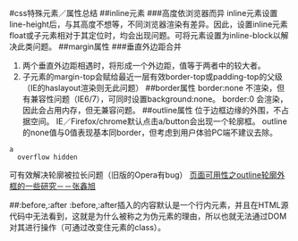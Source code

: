 #css特殊元素／属性总结
##inline元素
###高度依浏览器而异
inline元素设置line-height后，与其高度不想等，不同浏览器渲染有差异。因此，设置inline元素float或子元素相对于其定位时，均会出现问题。可将元素设置为inline-block以解决此类问题。
##margin属性
###垂直外边距合并
1. 两个垂直外边距相遇时，将形成一个外边距，值等于两者中的较大者。
2. 子元素的margin-top会赋给最近一层有效border-top或padding-top的父级（IE的haslayout渲染则无此问题）
##border属性
border:none 不渲染，但有兼容性问题（IE6/7），可同时设置background:none。
border:0 会渲染，因此会占用内存，但无兼容问题。
##outline属性
位于边框边缘的外围，不占据空间。
IE／Firefox/chrome默认点击a/button会出现一个轮廓框。 
outline的none值与0值表现基本同border，但考虑到用户体验PC端不建议去除。

```
a
  overflow hidden
```
可有效解决轮廓被拉长问题（旧版的Opera有bug）
[页面可用性之outline轮廓外框的一些研究－－张鑫旭](http://www.zhangxinxu.com/wordpress/2010/01/页面可用性之outline轮廓外框的一些研究/)

##:before,:after
:before,:after插入的内容默认是一个行内元素，并且在HTML源代码中无法看到，这就是为什么被称之为伪元素的理由，所以也就无法通过DOM对其进行操作（可通过改变住元素的class）。